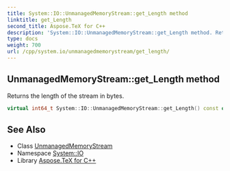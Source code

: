 ```yaml
---
title: System::IO::UnmanagedMemoryStream::get_Length method
linktitle: get_Length
second_title: Aspose.TeX for C++
description: 'System::IO::UnmanagedMemoryStream::get_Length method. Returns the length of the stream in bytes in C++.'
type: docs
weight: 700
url: /cpp/system.io/unmanagedmemorystream/get_length/
---
```

## UnmanagedMemoryStream::get_Length method


Returns the length of the stream in bytes.

```cpp
virtual int64_t System::IO::UnmanagedMemoryStream::get_Length() const override
```

## See Also

* Class [UnmanagedMemoryStream](../)
* Namespace [System::IO](../../)
* Library [Aspose.TeX for C++](../../../)
